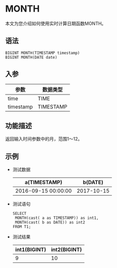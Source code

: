 # MONTH

本文为您介绍如何使用实时计算日期函数MONTH。

## 语法

```
BIGINT MONTH(TIMESTAMP timestamp) 
BIGINT MONTH(DATE date)
```

## 入参

|参数|数据类型|
|--|----|
|time|TIME|
|timestamp|TIMESTAMP|

## 功能描述

返回输入时间参数中的月，范围1～12。

## 示例

-   测试数据

    |a\(TIMESTAMP\)|b\(DATE\)|
    |--------------|---------|
    |2016-09-15 00:00:00|2017-10-15|

-   测试语句

    ```
    SELECT
     MONTH(cast( a as TIMESTAMP)) as int1,
     MONTH(cast( b as DATE)) as int2
    FROM T1;     
    ```

-   测试结果

    |int1\(BIGINT\)|int2\(BIGINT\)|
    |--------------|--------------|
    |9|10|


